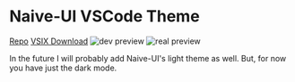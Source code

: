 # Naive-UI VSCode Theme

[Repo](https://github.com/brys0/vscode-naive-ui-theme)
[VSIX Download](https://github.com/brys0/vscode-naive-ui-theme/releases/download/v0.0.1/vscode-navive-ui-theme-0.0.1.vsix)
![dev preview](https://user-images.githubusercontent.com/35676267/184657712-10a2b385-fbe7-4ea9-a2ea-5bf11048fdbd.png)
![real preview](https://user-images.githubusercontent.com/35676267/184657843-b583a76f-5683-49b0-bc53-3ce11c0b52a2.png)

In the future I will probably add Naive-UI's light theme as well. But, for now you have just the dark mode. 


